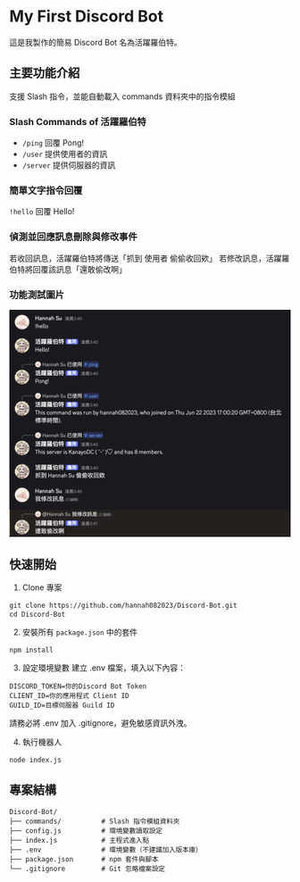 # My First Discord Bot
這是我製作的簡易 Discord Bot 名為活躍羅伯特。

## 主要功能介紹
支援 Slash 指令，並能自動載入 commands 資料夾中的指令模組
### Slash Commands of 活躍羅伯特
* `/ping` 回覆 Pong!
* `/user` 提供使用者的資訊
* `/server` 提供伺服器的資訊

### 簡單文字指令回覆
`!hello` 回覆 Hello!

### 偵測並回應訊息刪除與修改事件
若收回訊息，活躍羅伯特將傳送「抓到 使用者 偷偷收回欸」
若修改訊息，活躍羅伯特將回覆該訊息「還敢偷改啊」

### 功能測試圖片
![功能測試](images/bot_demo.png)

## 快速開始
1. Clone 專案
```
git clone https://github.com/hannah082023/Discord-Bot.git
cd Discord-Bot
```

2. 安裝所有 `package.json` 中的套件
```
npm install
```

3. 設定環境變數
建立 .env 檔案，填入以下內容：
```
DISCORD_TOKEN=你的Discord Bot Token
CLIENT_ID=你的應用程式 Client ID
GUILD_ID=目標伺服器 Guild ID
```
請務必將 .env 加入 .gitignore，避免敏感資訊外洩。

4. 執行機器人
```
node index.js
```

## 專案結構
```
Discord-Bot/
├── commands/          # Slash 指令模組資料夾
├── config.js          # 環境變數讀取設定
├── index.js           # 主程式進入點
├── .env               # 環境變數（不建議加入版本庫）
├── package.json       # npm 套件與腳本
└── .gitignore         # Git 忽略檔案設定
```
